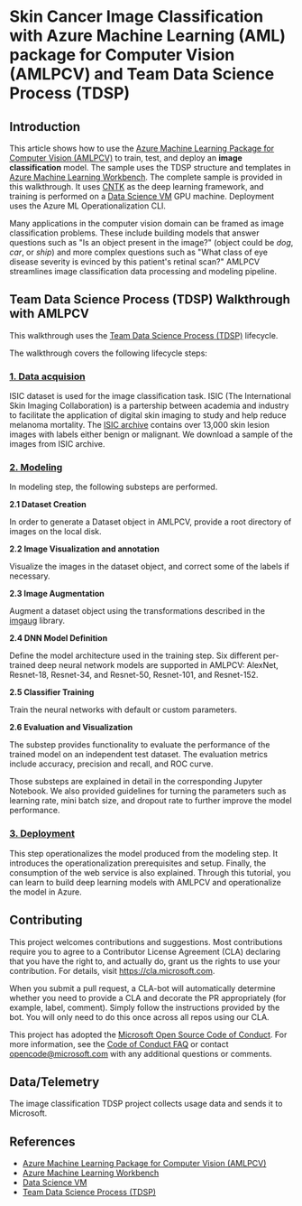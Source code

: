 # Skin Cancer Image Classification with Azure Machine Learning (AML) package for Computer Vision (AMLPCV) and Team Data Science Process (TDSP)

## Introduction

This article shows how to use the [Azure Machine Learning Package for Computer Vision (AMLPCV)](https://docs.microsoft.com/en-us/python/api/overview/azure-machine-learning/computer-vision?view=azure-ml-py-latest) to train, test, and deploy an **image classification** model. The sample uses the TDSP structure and templates in [Azure Machine Learning Workbench](https://docs.microsoft.com/en-us/azure/machine-learning/service/quickstart-installation). The complete sample is provided in this walkthrough. It uses [CNTK](https://www.microsoft.com/en-us/cognitive-toolkit/) as the deep learning framework, and training is performed on a [Data Science VM](https://azuremarketplace.microsoft.com/en-us/marketplace/apps/microsoft-ads.dsvm-deep-learning?tab=Overview) GPU machine. Deployment uses the Azure ML Operationalization CLI.

Many applications in the computer vision domain can be framed as image classification problems. These include building models that answer questions such as "Is an object present in the image?" (object could be *dog*, *car*, or *ship*) and more complex questions such as "What class of eye disease severity is evinced by this patient's retinal scan?" AMLPCV streamlines image classification data processing and modeling pipeline. 

## Team Data Science Process (TDSP) Walkthrough with AMLPCV

This walkthrough uses the [Team Data Science Process (TDSP)](https://docs.microsoft.com/en-us/azure/machine-learning/team-data-science-process/overview) lifecycle.

The walkthrough covers the following lifecycle steps:

### [1. Data acquision](https://github.com/Azure/MachineLearningSamples-AMLVisionPackage-ISICImageClassification/blob/master/code/01_data_acquisition_and_understanding)
ISIC dataset is used for the image classification task. ISIC (The International Skin Imaging Collaboration) is a partership between academia and industry to facilitate the application of digital skin imaging to study and help reduce melanoma mortality. The [ISIC archive](https://isic-archive.com/#images) contains over 13,000 skin lesion images with labels either benign or malignant. We download a sample of the images from ISIC archive.

### [2. Modeling](https://github.com/Azure/MachineLearningSamples-AMLVisionPackage-ISICImageClassification/blob/master/code/02_modeling)
In modeling step, the following substeps are performed. 

<b>2.1 Dataset Creation</b><br>

In order to generate a Dataset object in AMLPCV, provide a root directory of images on the local disk. 

<b>2.2 Image Visualization and annotation</b><br>

Visualize the images in the dataset object, and correct some of the labels if necessary.

<b>2.3 Image Augmentation</b><br>

Augment a dataset object using the transformations described in the [imgaug](https://github.com/aleju/imgaug) library.

<b>2.4 DNN Model Definition</b><br>

Define the model architecture used in the training step. Six different per-trained deep neural network models are supported in AMLPCV: AlexNet, Resnet-18, Resnet-34, and Resnet-50, Resnet-101, and Resnet-152.

<b>2.5 Classifier Training</b><br>

Train the neural networks with default or custom parameters.

<b>2.6 Evaluation and Visualization</b><br>

The substep provides functionality to evaluate the performance of the trained model on an independent test dataset. The evaluation metrics include accuracy, precision and recall, and ROC curve.

Those substeps are explained in detail in the corresponding Jupyter Notebook. We also provided guidelines for turning the parameters such as learning rate, mini batch size, and dropout rate to further improve the model performance.

### [3. Deployment](https://github.com/Azure/MachineLearningSamples-AMLVisionPackage-ISICImageClassification/blob/master/code/03_deployment)

This step operationalizes the model produced from the modeling step. It introduces the operationalization prerequisites and setup. Finally, the consumption of the web service is also explained. Through this tutorial, you can learn to build deep learning models with AMLPCV and operationalize the model in Azure.

## Contributing

This project welcomes contributions and suggestions.  Most contributions require you to agree to a
Contributor License Agreement (CLA) declaring that you have the right to, and actually do, grant us
the rights to use your contribution. For details, visit https://cla.microsoft.com.

When you submit a pull request, a CLA-bot will automatically determine whether you need to provide
a CLA and decorate the PR appropriately (for example, label, comment). Simply follow the instructions
provided by the bot. You will only need to do this once across all repos using our CLA.

This project has adopted the [Microsoft Open Source Code of Conduct](https://opensource.microsoft.com/codeofconduct/).
For more information, see the [Code of Conduct FAQ](https://opensource.microsoft.com/codeofconduct/faq/) or
contact [opencode@microsoft.com](mailto:opencode@microsoft.com) with any additional questions or comments.

## Data/Telemetry ##

The image classification TDSP project collects usage data and sends it to Microsoft.

## References

* [Azure Machine Learning Package for Computer Vision (AMLPCV)](https://docs.microsoft.com/en-us/python/api/overview/azure-machine-learning/computer-vision?view=azure-ml-py-latest)
* [Azure Machine Learning Workbench](https://docs.microsoft.com/en-us/azure/machine-learning/service/quickstart-installation)
* [Data Science VM](https://azuremarketplace.microsoft.com/en-us/marketplace/apps/microsoft-ads.dsvm-deep-learning?tab=Overview)
* [Team Data Science Process (TDSP)](https://aka.ms/tdsp)

